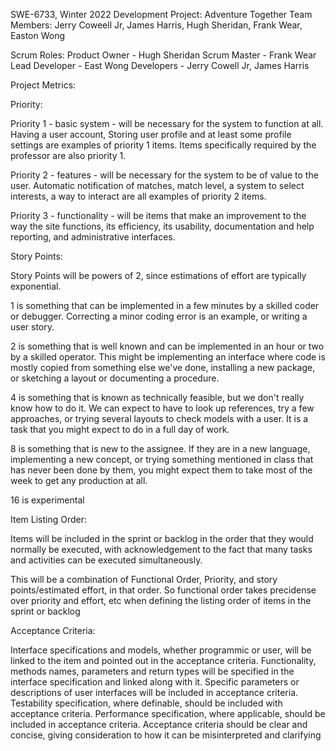 SWE-6733, Winter 2022
Development Project: Adventure Together
Team Members: Jerry Coweell Jr, James Harris, Hugh Sheridan, Frank Wear, Easton Wong

Scrum Roles:
    Product Owner - Hugh Sheridan
    Scrum Master - Frank Wear
    Lead Developer - East Wong
    Developers - Jerry Cowell Jr, James Harris

Project Metrics:

Priority:

  Priority 1 - basic system - will be necessary for the system to function at all.  Having a user account, Storing user profile and at least some profile settings are examples of priority 1 items.  Items specifically required by the professor are also priority 1.

  Priority 2 - features - will be necessary for the system to be of value to the user.  Automatic notification of matches, match level, a system to select interests, a way to interact are all examples of priority 2 items.

  Priority 3 - functionality - will be items that make an improvement to the way the site functions, its efficiency, its usability, documentation and help reporting, and administrative interfaces.


Story Points:

Story Points will be powers of 2, since estimations of effort are typically exponential.

  1 is something that can be implemented in a few minutes by a skilled coder or debugger.  Correcting a minor coding error is an example, or writing a user story.

  2 is something that is well known and can be implemented in an hour or two by a skilled operator.  This might be implementing an interface where code is mostly copied from something else we've done, installing a new package, or sketching a layout or documenting a procedure.

  4 is something that is known as technically feasible, but we don't really know how to do it.  We can expect to have to look up references, try a few approaches, or trying several layouts to check models with a user.  It is a task that you might expect to do in a full day of work.

  8 is something that is new to the assignee.  If they are in a new language, implementing a new concept, or trying something mentioned in class that has never been done by them, you might expect them to take most of the week to get any production at all.

  16 is experimental


Item Listing Order:

Items will be included in the sprint or backlog in the order that they would normally be executed, with acknowledgement to the fact that many tasks and activities can be executed simultaneously.

This will be a combination of Functional Order, Priority, and story points/estimated effort, in that order.  So functional order takes precidense over priority and effort, etc when defining the listing order of items in the sprint or backlog


Acceptance Criteria:

Interface specifications and models, whether programmic or user, will be linked to the item and pointed out in the acceptance criteria.
Functionality, methods names, parameters and return types will be specified in the interface specification and linked along with it.
Specific parameters or descriptions of user interfaces will be included in acceptance criteria.
Testability specification, where definable, should be included with acceptance criteria.
Performance specification, where applicable, should be included in acceptance criteria.
Acceptance criteria should be clear and concise, giving consideration to how it can be misinterpreted and clarifying
